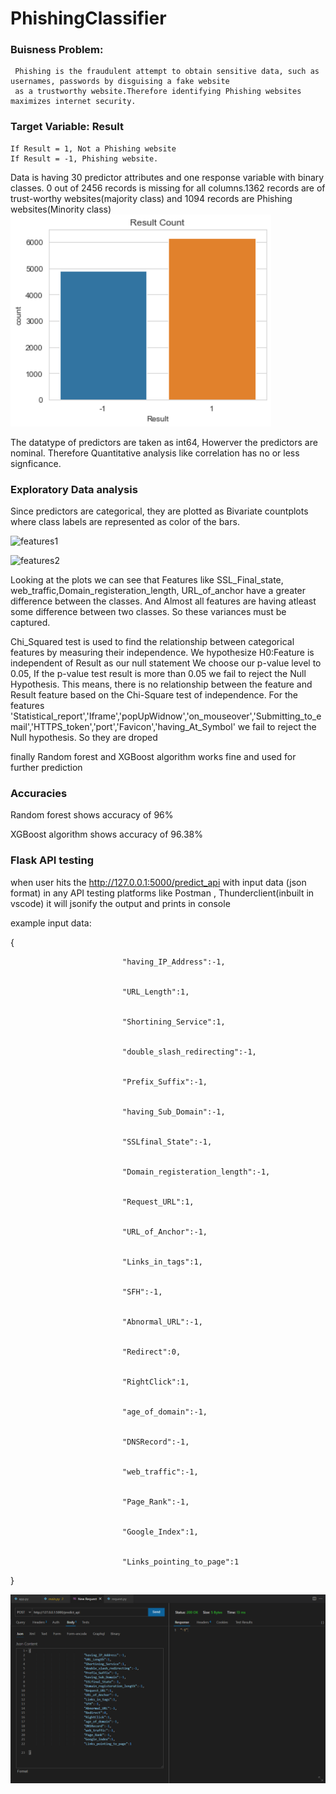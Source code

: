 # PhishingClassifier
### Buisness Problem:
     Phishing is the fraudulent attempt to obtain sensitive data, such as usernames, passwords by disguising a fake website
     as a trustworthy website.Therefore identifying Phishing websites maximizes internet security.
### Target Variable: Result
    If Result = 1, Not a Phishing website
    If Result = -1, Phishing website.
    
Data is having 30 predictor attributes and one response variable with binary classes. 0 out of 2456 records is missing for all columns.1362 records are of trust-worthy websites(majority class) and  1094 records are Phishing websites(Minority class)
![Resultcount](countplot.PNG)

The datatype of predictors are taken as int64, Howerver the predictors are nominal. Therefore Quantitative analysis like correlation has no or less signficance.

### Exploratory Data analysis
Since predictors are categorical, they are plotted as Bivariate countplots  where class labels are represented as color of the bars.

![features1](https://user-images.githubusercontent.com/60782716/87689485-e2fd3e00-c7a5-11ea-8f8d-7c3705bb7c92.PNG)

![features2](https://user-images.githubusercontent.com/60782716/87690496-2ad09500-c7a7-11ea-802c-7512518e5816.PNG)

Looking at the plots we can see that Features like SSL_Final_state, web_traffic,Domain_registeration_length, URL_of_anchor have a greater difference between the classes. 
And Almost all features are having atleast some difference between two classes. So these variances must be captured.



Chi_Squared test is used to find the relationship between categorical features by measuring their independence.
We hypothesize H0:Feature is independent of Result as our null statement
We choose our p-value level to 0.05, If the p-value test result is more than 0.05 we fail to reject the Null Hypothesis. This means, there is no relationship between the feature  and Result feature based on the Chi-Square test of independence.
For the features 'Statistical_report','Iframe','popUpWidnow','on_mouseover','Submitting_to_email','HTTPS_token','port','Favicon','having_At_Symbol' we fail to reject the Null hypothesis. So they are droped



finally Random forest and XGBoost algorithm works fine and used for further prediction 

### Accuracies

Random forest shows accuracy of 96% 

XGBoost algorithm shows accuracy of 96.38%
 
###  Flask API testing

when user hits the  http://127.0.0.1:5000/predict_api with  input data (json format) in any API testing platforms
like Postman , Thunderclient(inbuilt in vscode) it will jsonify the output and prints in console


example input data:


{


                             "having_IP_Address":-1, 


                             "URL_Length":1,


                             "Shortining_Service":1,


                             "double_slash_redirecting":-1,


                             "Prefix_Suffix":-1,


                             "having_Sub_Domain":-1,


                             "SSLfinal_State":-1,


                             "Domain_registeration_length":-1,


                             "Request_URL":1,


                             "URL_of_Anchor":-1,


                             "Links_in_tags":1,


                             "SFH":-1,


                             "Abnormal_URL":-1,


                             "Redirect":0,


                             "RightClick":1,


                             "age_of_domain":-1,


                             "DNSRecord":-1,


                             "web_traffic":-1,


                             "Page_Rank":-1,


                             "Google_Index":1,


                             "Links_pointing_to_page":1      


}


![Resultcount](phising.PNG)